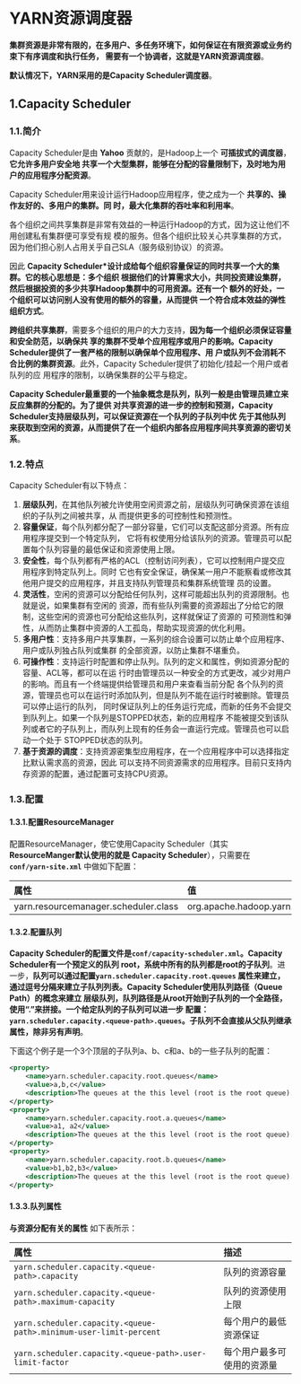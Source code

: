 YARN资源调度器
===================================================================================
**集群资源是非常有限的，在多用户、多任务环境下，如何保证在有限资源或业务约束下有序调度和执行任务，
需要有一个协调者，这就是YARN资源调度器**。

**默认情况下，YARN采用的是Capacity Scheduler调度器**。

## 1.Capacity Scheduler

### 1.1.简介
Capacity Scheduler是由 **Yahoo** 贡献的，是Hadoop上一个 **可插拔式的调度器**，**它允许多用户安全地
共享一个大型集群，能够在分配的容量限制下，及时地为用户的应用程序分配资源**。

Capacity Scheduler用来设计运行Hadoop应用程序，使之成为一个 **共享的、操作友好的、多用户的集群。同
时，最大化集群的吞吐率和利用率**。

各个组织之间共享集群是非常有效益的一种运行Hadoop的方式，因为这让他们不用创建私有集群便可享受有规
模的服务。但各个组织比较关心共享集群的方式，因为他们担心别人占用关乎自己SLA（服务级别协议）的资源。

因此 **Capacity Scheduler*设计成给每个组织容量保证的同时共享一个大的集群。它的核心思想是：多个组织
根据他们的计算需求大小，共同投资建设集群，然后根据投资的多少共享Hadoop集群中的可用资源。还有一个
额外的好处，一个组织可以访问别人没有使用的额外的容量，从而提供 一个符合成本效益的弹性组织方式**。

**跨组织共享集群**，需要多个组织的用户的大力支持，**因为每一个组织必须保证容量和安全防范，以确保共
享的集群不受单个应用程序或用户的影响。Capacity Scheduler提供了一套严格的限制以确保单个应用程序、用
户或队列不会消耗不合比例的集群资源**。此外，Capacity Scheduler提供了初始化/挂起一个用户或者队列的应
用程序的限制，以确保集群的公平与稳定。

**Capacity Scheduler最重要的一个抽象概念是队列，队列一般是由管理员建立来反应集群的分配的。为了提供
对共享资源的进一步的控制和预测，Capacity Scheduler支持层级队列，可以保证资源在一个队列的子队列中优
先于其他队列来获取到空闲的资源，从而提供了在一个组织内部各应用程序间共享资源的密切关系**。

### 1.2.特点
Capacity Scheduler有以下特点：
1. **层级队列**，在其他队列被允许使用空闲资源之前，层级队列可确保资源在该组织的子队列之间被共享，从
而提供更多的可控制性和预测性。
2. **容量保证**，每个队列都分配了一部分容量，它们可以支配这部分资源。所有应用程序提交到一个特定队列，
它将有权使用分给该队列的资源。管理员可以配置每个队列容量的最低保证和资源使用上限。
3. **安全性**，每个队列都有严格的ACL（控制访问列表），它可以控制用户提交应用程序到特定队列上。同时
它也有安全保证，确保某一用户不能察看或修改其他用户提交的应用程序，并且支持队列管理员和集群系统管理
员的设置。
4. **灵活性**，空闲的资源可以分配给任何队列，这样可能超出队列的资源限制。也就是说，如果集群有空闲的
资源，而有些队列需要的资源超出了分给它的限制，这些空闲的资源也可分配给这些队列，这样就保证了资源的
可预测性和弹性，从而防止集群中资源的人工孤岛，帮助实现资源的优化利用。
5. **多用户性**：支持多用户共享集群，一系列的综合设置可以防止单个应用程序、用户或队列独占队列或集群
的全部资源，以防止集群不堪重负。
6. **可操作性**：支持运行时配置和停止队列。队列的定义和属性，例如资源分配的容量、ACL等，都可以在运
行时由管理员以一种安全的方式更改，减少对用户的影响。而且有一个终端提供给管理员和用户来查看当前分配
各个队列的资源，管理员也可以在运行时添加队列，但是队列不能在运行时被删除。管理员可以停止运行的队列，
同时保证队列上的任务运行完成，而新的任务不会提交到队列上。如果一个队列是STOPPED状态，新的应用程序
不能被提交到该队列或者它的子队列上，而队列上现有的任务会一直运行完成。管理员也可以启动一个处于
STOPPED状态的队列。
7. **基于资源的调度**：支持资源密集型应用程序，在一个应用程序中可以选择指定比默认需求高的资源，因此
可以支持不同资源需求的应用程序。目前只支持内存资源的配置，通过配置可支持CPU资源。

### 1.3.配置

#### 1.3.1.配置ResourceManager
配置ResourceManager，使它使用Capacity Scheduler（其实 **ResourceManger默认使用的就是
Capacity Scheduler**），只需要在 **`conf/yarn-site.xml`** 中做如下配置：

| 属性 | 值  |
|:------ |:------ |
| yarn.resourcemanager.scheduler.class | org.apache.hadoop.yarn.server.resourcemanager.scheduler.capacity.CapacityScheduler  |

#### 1.3.2.配置队列
**Capacity Scheduler的配置文件是`conf/capacity-scheduler.xml`。Capacity Scheduler有一个预定义的队列
root，系统中所有的队列都是root的子队列**。进一步，**队列可以通过配置`yarn.scheduler.capacity.root.queues`
属性来建立，通过逗号分隔来建立子队列列表。Capacity Scheduler使用队列路径（Queue Path）的概念来建立
层级队列，队列路径是从root开始到子队列的一个全路径，使用“.”来拼接。一个给定队列的子队列可以进一步
配置：`yarn.scheduler.capacity.<queue-path>.queues`。子队列不会直接从父队列继承属性，除非另有声明**。

下面这个例子是一个3个顶层的子队列a、b、c和a、b的一些子队列的配置：
```xml
<property>
    <name>yarn.scheduler.capacity.root.queues</name>
    <value>a,b,c</value>
    <description>The queues at the this level (root is the root queue).</description>
</property>
<property>
    <name>yarn.scheduler.capacity.root.a.queues</name>
    <value>a1, a2</value>
    <description>The queues at the this level (root is the root queue).</description>
</property>
<property>
    <name>yarn.scheduler.capacity.root.b.queues</name>
    <value>b1,b2,b3</value>
    <description>The queues at the this level (root is the root queue).</description>
</property>
```

#### 1.3.3.队列属性

**与资源分配有关的属性** 如下表所示：

| 属性 | 描述 |
| :------ |:------ |
| `yarn.scheduler.capacity.<queue-path>.capacity` | 队列的资源容量 |
| `yarn.scheduler.capacity.<queue-path>.maximum-capacity` | 队列的资源使用上限 |
| `yarn.scheduler.capacity.<queue-path>.minimum-user-limit-percent` | 每个用户的最低资源保证 |
| `yarn.scheduler.capacity.<queue-path>.user-limit-factor` | 每个用户最多可使用的资源量 |













